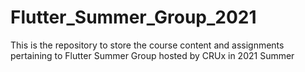 # Flutter_Summer_Group_2021
This is the repository to store the course content and assignments pertaining to Flutter Summer Group hosted by CRUx in 2021 Summer

